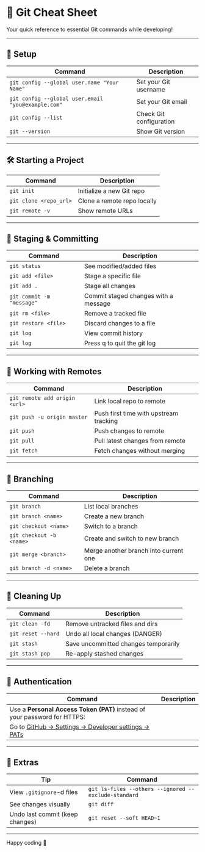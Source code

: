 # 🚀 Git Cheat Sheet

Your quick reference to essential Git commands while developing!

---

## 🔧 Setup

| Command | Description |
|--------|-------------|
| `git config --global user.name "Your Name"` | Set your Git username |
| `git config --global user.email "you@example.com"` | Set your Git email |
| `git config --list` | Check Git configuration |
| `git --version` | Show Git version |

---

## 🛠️ Starting a Project

| Command | Description |
|--------|-------------|
| `git init` | Initialize a new Git repo |
| `git clone <repo_url>` | Clone a remote repo locally |
| `git remote -v` | Show remote URLs |

---

## 📁 Staging & Committing

| Command | Description |
|--------|-------------|
| `git status` | See modified/added files |
| `git add <file>` | Stage a specific file |
| `git add .` | Stage all changes |
| `git commit -m "message"` | Commit staged changes with a message |
| `git rm <file>` | Remove a tracked file |
| `git restore <file>` | Discard changes to a file |
| `git log` | View commit history |
| `git log` | Press q to quit the git log | git log |

---

## 🔄 Working with Remotes

| Command | Description |
|--------|-------------|
| `git remote add origin <url>` | Link local repo to remote |
| `git push -u origin master` | Push first time with upstream tracking |
| `git push` | Push changes to remote |
| `git pull` | Pull latest changes from remote |
| `git fetch` | Fetch changes without merging |

---

## 🌿 Branching

| Command | Description |
|--------|-------------|
| `git branch` | List local branches |
| `git branch <name>` | Create a new branch |
| `git checkout <name>` | Switch to a branch |
| `git checkout -b <name>` | Create and switch to new branch |
| `git merge <branch>` | Merge another branch into current one |
| `git branch -d <name>` | Delete a branch |

---

## 🧹 Cleaning Up

| Command | Description |
|--------|-------------|
| `git clean -fd` | Remove untracked files and dirs |
| `git reset --hard` | Undo all local changes (DANGER) |
| `git stash` | Save uncommitted changes temporarily |
| `git stash pop` | Re-apply stashed changes |

---

## 🔐 Authentication

| Command | Description |
|--------|-------------|
| Use a **Personal Access Token (PAT)** instead of your password for HTTPS: |
| Go to [GitHub → Settings → Developer settings → PATs](https://github.com/settings/tokens) |

---

## 📎 Extras

| Tip | Command |
|-----|---------|
| View `.gitignore`-d files | `git ls-files --others --ignored --exclude-standard` |
| See changes visually | `git diff` |
| Undo last commit (keep changes) | `git reset --soft HEAD~1` |

---

Happy coding 🚀

